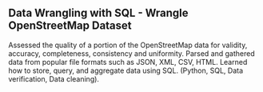 ## Data Wrangling with SQL - Wrangle OpenStreetMap Dataset

Assessed the quality of a portion of the OpenStreetMap data for validity, accuracy, completeness, consistency and uniformity. Parsed and gathered data from popular file formats such as JSON, XML, CSV, HTML. Learned how to store, query, and aggregate data using SQL. (Python, SQL, Data verification, Data cleaning). 